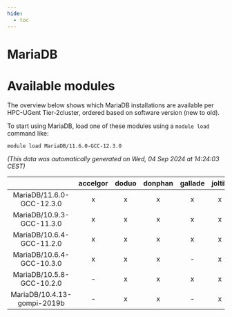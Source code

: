 ```yaml
---
hide:
  - toc
---
```


MariaDB
=======

# Available modules


The overview below shows which MariaDB installations are available per HPC-UGent Tier-2cluster, ordered based on software version (new to old).

To start using MariaDB, load one of these modules using a `module load` command like:

```shell
module load MariaDB/11.6.0-GCC-12.3.0
```

*(This data was automatically generated on Wed, 04 Sep 2024 at 14:24:03 CEST)*  

| |accelgor|doduo|donphan|gallade|joltik|shinx|skitty|
| :---: | :---: | :---: | :---: | :---: | :---: | :---: | :---: |
|MariaDB/11.6.0-GCC-12.3.0|x|x|x|x|x|x|x|
|MariaDB/10.9.3-GCC-11.3.0|x|x|x|x|x|-|x|
|MariaDB/10.6.4-GCC-11.2.0|x|x|x|x|x|-|x|
|MariaDB/10.6.4-GCC-10.3.0|x|x|x|-|x|-|x|
|MariaDB/10.5.8-GCC-10.2.0|-|x|x|x|x|-|x|
|MariaDB/10.4.13-gompi-2019b|-|x|x|-|x|-|x|
